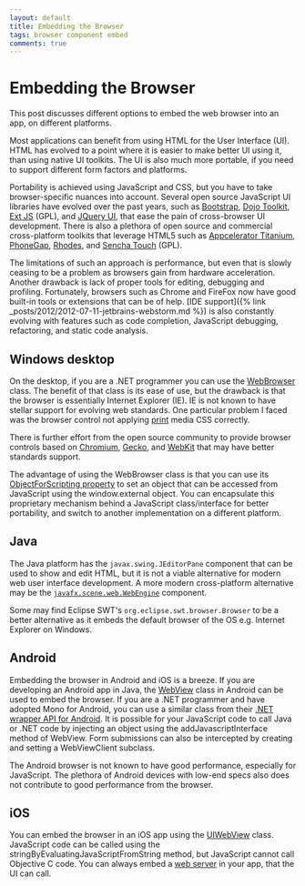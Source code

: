 ```yaml
---
layout: default
title: Embedding the Browser
tags: browser component embed
comments: true
---
```

# Embedding the Browser

This post discusses different options to embed the web browser into an app, on different platforms.

Most applications can benefit from using HTML for the User Interface (UI). HTML has evolved to a point where it is easier to make better UI using it, than using native UI toolkits. The UI is also much more portable, if you need to support different form factors and platforms.

Portability is achieved using JavaScript and CSS, but you have to take browser-specific nuances into account. Several open source JavaScript UI libraries have evolved over the past years, such as [Bootstrap](http://twitter.github.io/bootstrap/), [Dojo Toolkit](http://dojotoolkit.org/), [Ext JS](http://www.sencha.com/products/extjs/) (GPL), and [JQuery UI](http://jqueryui.com/), that ease the pain of cross-browser UI development. There is also a plethora of open source and commercial cross-platform toolkits that leverage HTML5 such as [Appcelerator Titanium](http://www.appcelerator.com/platform/titanium-sdk), [PhoneGap](http://phonegap.com/), [Rhodes](https://github.com/rhomobile/rhodes), and [Sencha Touch](http://www.sencha.com/products/touch/) (GPL).

The limitations of such an approach is performance, but even that is slowly ceasing to be a problem as browsers gain from hardware acceleration. Another drawback is lack of proper tools for editing, debugging and profiling. Fortunately, browsers such as Chrome and FireFox now have good built-in tools or extensions that can be of help. [IDE support]({% link _posts/2012/2012-07-11-jetbrains-webstorm.md %}) is also constantly evolving with features such as code completion, JavaScript debugging, refactoring, and static code analysis.

## Windows desktop

On the desktop, if you are a .NET programmer you can use the [WebBrowser](http://msdn.microsoft.com/en-us/library/system.windows.forms.webbrowser.aspx) class. The benefit of that class is its ease of use, but the drawback is that the browser is essentially Internet Explorer (IE). IE is not known to have stellar support for evolving web standards. One particular problem I faced was the browser control not applying [print](http://coding.smashingmagazine.com/2011/11/24/how-to-set-up-a-print-style-sheet/) media CSS correctly.

There is further effort from the open source community to provide browser controls based on [Chromium](http://code.google.com/p/chromiumembedded/), [Gecko](http://code.google.com/p/geckofx/), and [WebKit](http://code.google.com/p/geckofx/) that may have better standards support.

The advantage of using the WebBrowser class is that you can use its [ObjectForScripting property](http://msdn.microsoft.com/en-us/library/system.windows.forms.webbrowser.objectforscripting.aspx) to set an object that can be accessed from JavaScript using the window.external object. You can encapsulate this proprietary mechanism behind a JavaScript class/interface for better portability, and switch to another implementation on a different platform.

## Java

The Java platform has the `javax.swing.JEditorPane` component that can be used to show and edit HTML, but it is not a viable alternative for modern web user interface development. A more modern cross-platform alternative may be the [`javafx.scene.web.WebEngine`](http://docs.oracle.com/javafx/2/webview/WebViewSample.java.htm) component.

Some may find Eclipse SWT's `org.eclipse.swt.browser.Browser` to be a better alternative as it embeds the default browser of the OS e.g. Internet Explorer on Windows.

## Android

Embedding the browser in Android and iOS is a breeze. If you are developing an Android app in Java, the [WebView](http://developer.android.com/reference/android/webkit/WebView.html) class in Android can be used to embed the browser. If you are a .NET programmer and have adopted Mono for Android, you can use a similar class from their [.NET wrapper API for Android](http://androidapi.xamarin.com/). It is possible for your JavaScript code to call Java or .NET code by injecting an object using the addJavascriptInterface method of WebView. Form submissions can also be intercepted by creating and setting a WebViewClient subclass.

The Android browser is not known to have good performance, especially for JavaScript. The plethora of Android devices with low-end specs also does not contribute to good performance from the browser.

## iOS

You can embed the browser in an iOS app using the [UIWebView](http://developer.apple.com/library/ios/#documentation/uikit/reference/UIWebView_Class/) class. JavaScript code can be called using the stringByEvaluatingJavaScriptFromString method, but JavaScript cannot call Objective C code. You can always embed a [web server](https://github.com/robbiehanson/CocoaHTTPServer) in your app, that the UI can call.
